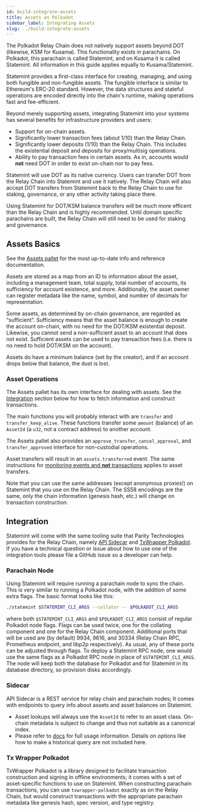 ```yaml
---
id: build-integrate-assets
title: Assets on Polkadot
sidebar_label: Integrating Assets
slug: ../build-integrate-assets
---
```


The Polkadot Relay Chain does not natively support assets beyond DOT (likewise, KSM for Kusama).
This functionality exists in parachains. On Polkadot, this parachain is called Statemint, and on
Kusama it is called Statemint. All information in this guide applies equally to Kusama/Statemint.

Statemint provides a first-class interface for creating, managing, and using both fungible and
non-fungible assets. The fungible interface is similar to Ethereum's ERC-20 standard. However, the
data structures and stateful operations are encoded directly into the chain's runtime, making
operations fast and fee-efficient.

Beyond merely supporting assets, integrating Statemint into your systems has several benefits for
infrastructure providers and users:

- Support for on-chain assets.
- Significantly lower transaction fees (about 1/10) than the Relay Chain.
- Significantly lower deposits (1/10) than the Relay Chain. This includes the existential deposit
  and deposits for proxy/multisig operations.
- Ability to pay transaction fees in certain assets. As in, accounts would **not** need DOT in order
  to exist on-chain nor to pay fees.

Statemint will use DOT as its native currency. Users can transfer DOT from the Relay Chain into
Statemint and use it natively. The Relay Chain will also accept DOT transfers from Statemint back to
the Relay Chain to use for staking, governance, or any other activity taking place there.

Using Statemint for DOT/KSM balance transfers will be much more efficent than the Relay Chain and is
highly recommended. Until domain specific parachains are built, the Relay Chain will still need to
be used for staking and governance.

## Assets Basics

See the [Assets pallet](https://github.com/paritytech/substrate/blob/master/frame/assets/src/lib.rs)
for the most up-to-date info and reference documentation.

Assets are stored as a map from an ID to information about the asset, including a management team,
total supply, total number of accounts, its sufficiency for account existence, and more.
Additionally, the asset owner can register metadata like the name, symbol, and number of decimals
for representation.

Some assets, as determined by on-chain governance, are regarded as “sufficient”. Sufficiency means
that the asset balance is enough to create the account on-chain, with no need for the DOT/KSM
existential deposit. Likewise, you cannot send a non-sufficient asset to an account that does not
exist. Sufficient assets can be used to pay transaction fees (i.e. there is no need to hold DOT/KSM
on the account).

Assets do have a minimum balance (set by the creator), and if an account drops below that balance,
the dust is lost.

### Asset Operations

The Assets pallet has its own interface for dealing with assets. See the [Integration](#integration)
section below for how to fetch information and construct transactions.

The main functions you will probably interact with are `transfer` and `transfer_keep_alive`. These
functions transfer some `amount` (balance) of an `AssetId` (a `u32`, not a contract address) to
another account.

The Assets pallet also provides an `approve_transfer`, `cancel_approval`, and `transfer_approved`
interface for non-custodial operations.

Asset transfers will result in an `assets.transferred` event. The same instructions for
[monitoring events and **not** transactions](build-protocol-info.md#events) applies to asset
transfers.

Note that you can use the same addresses (except anonymous proxies!) on Statemint that you use on
the Relay Chain. The SS58 encodings are the same, only the chain information (genesis hash, etc.)
will change on transaction construction.

## Integration

Statemint will come with the same tooling suite that Parity Technologies provides for the Relay
Chain, namely [API Sidecar](https://github.com/paritytech/substrate-api-sidecar) and
[TxWrapper Polkadot](https://github.com/paritytech/txwrapper-core/tree/main/packages/txwrapper-polkadot).
If you have a technical question or issue about how to use one of the integration tools please file
a GitHub issue so a developer can help.

### Parachain Node

Using Statemint will require running a parachain node to sync the chain. This is very similar to
running a Polkadot node, with the addition of some extra flags. The basic format looks like this:

```bash
./statemint $STATEMINT_CLI_ARGS --collator -- $POLKADOT_CLI_ARGS
```

where both `$STATEMINT_CLI_ARGS` and `$POLKADOT_CLI_ARGS` consist of regular Polkadot node flags.
Flags can be used twice, one for the collating component and one for the Relay Chain component.
Additional ports that will be used are (by default) 9934, 9616, and 30334 (Relay Chain RPC,
Prometheus endpoint, and libp2p respectively). As usual, any of these ports can be adjusted through
flags. To deploy a Statemint RPC node, one would use the same flags as a Polkadot RPC node in place
of `$STATEMINT_CLI_ARGS`. The node will keep both the database for Polkadot and for Statemint in its
database directory, so provision disks accordingly.

### Sidecar

API Sidecar is a REST service for relay chain and parachain nodes; It comes with endpoints to query
info about assets and asset balances on Statemint.

- Asset lookups will always use the `AssetId` to refer to an asset class. On-chain metadata is
  subject to change and thus not suitable as a canonical index.
- Please refer to [docs](https://paritytech.github.io/substrate-api-sidecar/dist/) for full usage
  information. Details on options like how to make a historical query are not included here.

### Tx Wrapper Polkadot

TxWrapper Polkadot is a library designed to facilitate transaction construction and signing in
offline environments; it comes with a set of asset-specific functions to use on Statemint. When
constructing parachain transactions, you can use `txwrapper-polkadot` exactly as on the Relay Chain,
but would construct transactions with the appropriate parachain metadata like genesis hash, spec
version, and type registry.
